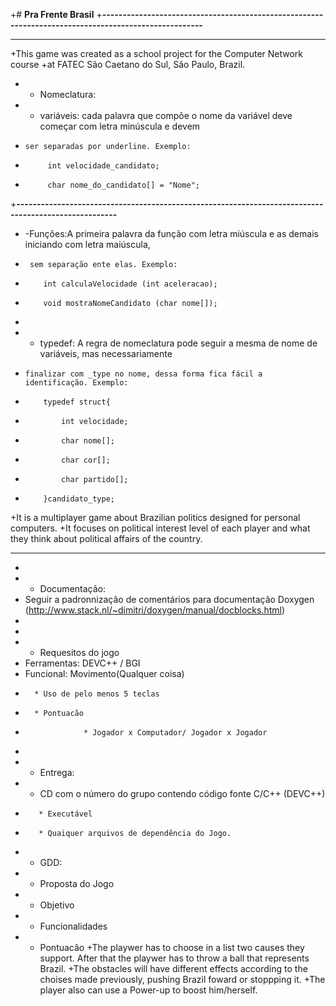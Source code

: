   +# **Pra Frente Brasil**
  +**-----------------------------------------------------------------------------------------------------**
   
  ------------------------------------------------------------------------------------------------------
  +This game was created as a school project for the Computer Network course
  +at FATEC São Caetano do Sul, São Paulo, Brazil.
   
  - - Nomeclatura:
  -	- variáveis: cada palavra que compõe o nome da variável deve começar com letra minúscula e devem 
  -		ser separadas por underline. Exemplo:
  -			 int velocidade_candidato;
  -			 char nome_do_candidato[] = "Nome";
  +**-----------------------------------------------------------------------------------------------------**
   
  -	-Funções:A primeira palavra da função com letra miúscula e as demais iniciando com letra maiúscula,
  -		 sem separação ente elas. Exemplo:
  -			int calculaVelocidade (int aceleracao);
  -			void mostraNomeCandidato (char nome[]);
  -	
  -	- typedef: A regra de nomeclatura pode seguir a mesma de nome de variáveis, mas necessariamente
  -		finalizar com _type no nome, dessa forma fica fácil a identificação. Exemplo:
  -			typedef struct{
  -				int velocidade;
  -				char nome[];
  -				char cor[];
  -				char partido[];
  -			}candidato_type;
  +It is a multiplayer game about Brazilian politics designed for personal computers.
  +It focuses on political interest level of each player and what they think about political affairs of the country.
   
  ----------------------------------------------------------------------------------------------------------
  -
  - - Documentação:
  -	Seguir a padronnização de comentários para documentação Doxygen (http://www.stack.nl/~dimitri/doxygen/manual/docblocks.html)
  -
  -
  - - Requesitos do jogo
  -	Ferramentas: DEVC++ / BGI
  -	Funcional: Movimento(Qualquer coisa)
  -		  * Uso de pelo menos 5 teclas
  -		  * Pontuacão
  -                  * Jogador x Computador/ Jogador x Jogador
  -
  - - Entrega:
  -	* CD com o número do grupo contendo código fonte C/C++ (DEVC++)
  -        * Executável
  -        * Quaiquer arquivos de dependência do Jogo.
  - - GDD:
  -	* Proposta do Jogo
  -	* Objetivo
  -	* Funcionalidades
  -	* Pontuacão 
 +The playwer has to choose in a list two causes they support. After that the playwer has to throw a ball that represents Brazil.
  +The obstacles will have different effects according to the choises made previously, pushing Brazil foward or stoppping it.
  +The player also can use a Power-up to boost him/herself.
